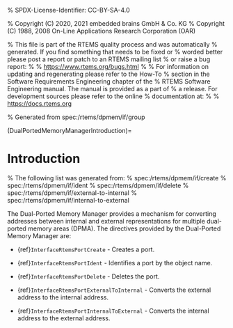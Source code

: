 % SPDX-License-Identifier: CC-BY-SA-4.0

% Copyright (C) 2020, 2021 embedded brains GmbH & Co. KG
% Copyright (C) 1988, 2008 On-Line Applications Research Corporation (OAR)

% This file is part of the RTEMS quality process and was automatically
% generated.  If you find something that needs to be fixed or
% worded better please post a report or patch to an RTEMS mailing list
% or raise a bug report:
%
% https://www.rtems.org/bugs.html
%
% For information on updating and regenerating please refer to the How-To
% section in the Software Requirements Engineering chapter of the
% RTEMS Software Engineering manual.  The manual is provided as a part of
% a release.  For development sources please refer to the online
% documentation at:
%
% https://docs.rtems.org

% Generated from spec:/rtems/dpmem/if/group

(DualPortedMemoryManagerIntroduction)=

# Introduction

% The following list was generated from:
% spec:/rtems/dpmem/if/create
% spec:/rtems/dpmem/if/ident
% spec:/rtems/dpmem/if/delete
% spec:/rtems/dpmem/if/external-to-internal
% spec:/rtems/dpmem/if/internal-to-external

The Dual-Ported Memory Manager provides a mechanism for converting addresses
between internal and external representations for multiple dual-ported memory
areas (DPMA). The directives provided by the Dual-Ported Memory Manager are:

- {ref}`InterfaceRtemsPortCreate` - Creates a port.

- {ref}`InterfaceRtemsPortIdent` - Identifies a port by the object name.

- {ref}`InterfaceRtemsPortDelete` - Deletes the port.

- {ref}`InterfaceRtemsPortExternalToInternal` - Converts the external address
  to the internal address.

- {ref}`InterfaceRtemsPortInternalToExternal` - Converts the internal address
  to the external address.
